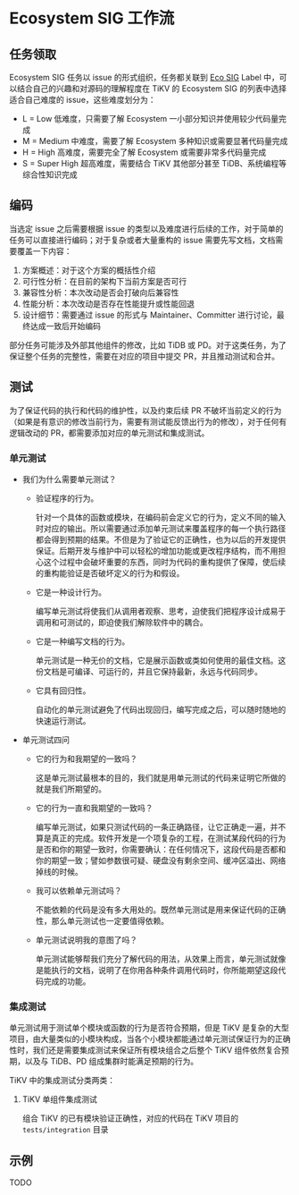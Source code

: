 # Ecosystem SIG 工作流

## 任务领取

Ecosystem SIG 任务以 issue 的形式组织，任务都关联到 [Eco SIG](https://github.com/tikv/tikv/issues?q=is%3Aissue+is%3Aopen+label%3A%22C%3A+Eco+SIG%22) Label 中，可以结合自己的兴趣和对源码的理解程度在 TiKV 的 Ecosystem SIG 的列表中选择适合自己难度的 issue，这些难度划分为：

- L = Low 低难度，只需要了解 Ecosystem 一小部分知识并使用较少代码量完成
- M = Medium 中难度，需要了解 Ecosystem 多种知识或需要显著代码量完成
- H = High 高难度，需要完全了解 Ecosystem 或需要非常多代码量完成
- S = Super High 超高难度，需要结合 TiKV 其他部分甚至 TiDB、系统编程等综合性知识完成

## 编码

当选定 issue 之后需要根据 issue 的类型以及难度进行后续的工作，对于简单的任务可以直接进行编码；对于复杂或者大量重构的 issue 需要先写文档，文档需要覆盖一下内容：

1. 方案概述：对于这个方案的概括性介绍
2. 可行性分析：在目前的架构下当前方案是否可行
3. 兼容性分析：本次改动是否会打破向后兼容性
4. 性能分析：本次改动是否存在性能提升或性能回退
5. 设计细节：需要通过 issue 的形式与 Maintainer、Committer 进行讨论，最终达成一致后开始编码

部分任务可能涉及外部其他组件的修改，比如 TiDB 或 PD。对于这类任务，为了保证整个任务的完整性，需要在对应的项目中提交 PR，并且推动测试和合并。

## 测试

为了保证代码的执行和代码的维护性，以及约束后续 PR 不破坏当前定义的行为（如果是有意识的修改当前行为，需要有测试能反馈出行为的修改），对于任何有逻辑改动的 PR，都需要添加对应的单元测试和集成测试。

### 单元测试

- 我们为什么需要单元测试？

  - 验证程序的行为。
  
    针对一个具体的函数或模块，在编码前会定义它的行为，定义不同的输入时对应的输出。所以需要通过添加单元测试来覆盖程序的每一个执行路径都会得到预期的结果。不但是为了验证它的正确性，也为以后的开发提供保证。后期开发与维护中可以轻松的增加功能或更改程序结构，而不用担心这个过程中会破坏重要的东西，同时为代码的重构提供了保障，使后续的重构能验证是否破坏定义的行为和假设。

  - 它是一种设计行为。
    
    编写单元测试将使我们从调用者观察、思考，迫使我们把程序设计成易于调用和可测试的，即迫使我们解除软件中的耦合。

  - 它是一种编写文档的行为。

    单元测试是一种无价的文档，它是展示函数或类如何使用的最佳文档。这份文档是可编译、可运行的，并且它保持最新，永远与代码同步。

  - 它具有回归性。
    
    自动化的单元测试避免了代码出现回归，编写完成之后，可以随时随地的快速运行测试。

- 单元测试四问
  
  - 它的行为和我期望的一致吗？

    这是单元测试最根本的目的，我们就是用单元测试的代码来证明它所做的就是我们所期望的。

  - 它的行为一直和我期望的一致吗？

    编写单元测试，如果只测试代码的一条正确路径，让它正确走一遍，并不算是真正的完成。软件开发是一个项复杂的工程，在测试某段代码的行为是否和你的期望一致时，你需要确认：在任何情况下，这段代码是否都和你的期望一致；譬如参数很可疑、硬盘没有剩余空间、缓冲区溢出、网络掉线的时候。

  - 我可以依赖单元测试吗？

    不能依赖的代码是没有多大用处的。既然单元测试是用来保证代码的正确性，那么单元测试也一定要值得依赖。

  - 单元测试说明我的意图了吗？

    单元测试能够帮我们充分了解代码的用法，从效果上而言，单元测试就像是能执行的文档，说明了在你用各种条件调用代码时，你所能期望这段代码完成的功能。

### 集成测试

单元测试用于测试单个模块或函数的行为是否符合预期，但是 TiKV 是复杂的大型项目，由大量类似的小模块构成，当各个小模块都能通过单元测试保证行为的正确性时，我们还是需要集成测试来保证所有模块组合之后整个 TiKV 组件依然复合预期，以及与 TiDB、PD 组成集群时能满足预期的行为。

TiKV 中的集成测试分类两类：

1. TiKV 单组件集成测试
   
   组合 TiKV 的已有模块验证正确性，对应的代码在 TiKV 项目的 `tests/integration` 目录

## 示例

TODO
